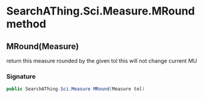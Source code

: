 # SearchAThing.Sci.Measure.MRound method
## MRound(Measure)
return this measure rounded by the given tol
            this will not change current MU

### Signature
```csharp
public SearchAThing.Sci.Measure MRound(Measure tol)
```
